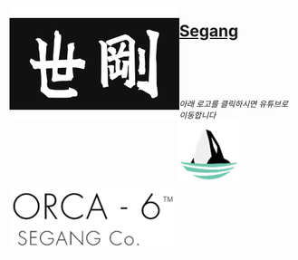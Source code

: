 [<img align="left" width="300" height="200" src="segang_logo.jpg">](index.md)

# [Segang](index.md)
<br><br><br><br>

*아래 로고를 클릭하시면 유튜브로 이동합니다*<br>
[![alt-text-1](orca_img.png "title-1") ![alt-text-2](orca_text.png "title-2")](https://www.youtube.com/channel/UClkvy77vJXOmdub_qXVujSg)

